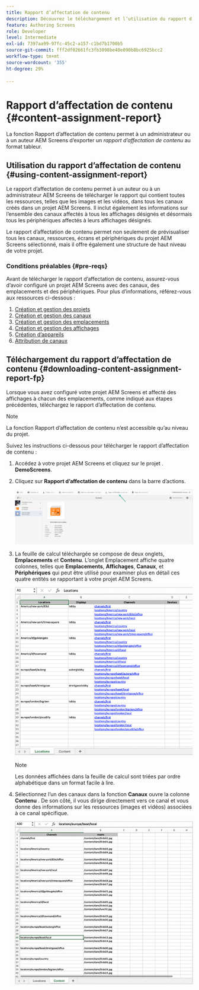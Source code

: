 ```yaml
---
title: Rapport d’affectation de contenu
description: Découvrez le téléchargement et l’utilisation du rapport d’affectation de contenu relatif à AEM Screens.
feature: Authoring Screens
role: Developer
level: Intermediate
exl-id: 7397aa99-97fc-45c2-a157-c1bd7b1700b5
source-git-commit: fff2df02661fc3fb3098be40e090b8bc6925bcc2
workflow-type: tm+mt
source-wordcount: '355'
ht-degree: 29%

---
```


# Rapport d’affectation de contenu {#content-assignment-report}

La fonction Rapport d’affectation de contenu permet à un administrateur ou à un auteur AEM Screens d’exporter un *rapport d’affectation de contenu* au format tableur.

## Utilisation du rapport d’affectation de contenu {#using-content-assignment-report}

Le rapport d’affectation de contenu permet à un auteur ou à un administrateur AEM Screens de télécharger le rapport qui contient toutes les ressources, telles que les images et les vidéos, dans tous les canaux créés dans un projet AEM Screens. Il inclut également les informations sur l’ensemble des canaux affectés à tous les affichages désignés et désormais tous les périphériques affectés à leurs affichages désignés.

Le rapport d’affectation de contenu permet non seulement de prévisualiser tous les canaux, ressources, écrans et périphériques du projet AEM Screens sélectionné, mais il offre également une structure de haut niveau de votre projet.


### Conditions préalables {#pre-reqs}

Avant de télécharger le rapport d’affectation de contenu, assurez-vous d’avoir configuré un projet AEM Screens avec des canaux, des emplacements et des périphériques.
Pour plus d’informations, référez-vous aux ressources ci-dessous :

1. [Création et gestion des projets](/help/user-guide/creating-a-screens-project.md)
1. [Création et gestion des canaux](/help/user-guide/managing-channels.md)
1. [Création et gestion des emplacements](/help/user-guide/managing-locations.md)
1. [Création et gestion des affichages](/help/user-guide/managing-displays.md)
1. [Création d’appareils](/help/user-guide/managing-devices.md)
1. [Attribution de canaux](/help/user-guide/channel-assignment-latest-fp.md)


## Téléchargement du rapport d’affectation de contenu {#downloading-content-assignment-report-fp}

Lorsque vous avez configuré votre projet AEM Screens et affecté des affichages à chacun des emplacements, comme indiqué aux étapes précédentes, téléchargez le rapport d’affectation de contenu.

>[!NOTE]
>La fonction Rapport d’affectation de contenu n’est accessible qu’au niveau du projet.

Suivez les instructions ci-dessous pour télécharger le rapport d’affectation de contenu :

1. Accédez à votre projet AEM Screens et cliquez sur le projet . **DemoScreens**.

1. Cliquez sur **Rapport d’affectation de contenu** dans la barre d’actions.

   ![image](/help/user-guide/assets/content-assignment-report/can-download.png)

1. La feuille de calcul téléchargée se compose de deux onglets, **Emplacements** et **Contenu**. L’onglet Emplacement affiche quatre colonnes, telles que **Emplacements**, **Affichages**, **Canaux**, et **Périphériques** qui peut être utilisé pour examiner plus en détail ces quatre entités se rapportant à votre projet AEM Screens.

   ![image](/help/user-guide/assets/content-assignment-report/report-sheet1.png)

   >[!NOTE]
   >Les données affichées dans la feuille de calcul sont triées par ordre alphabétique dans un format facile à lire.

1. Sélectionnez l’un des canaux dans la fonction **Canaux** ouvre la colonne **Contenu** . De son côté, il vous dirige directement vers ce canal et vous donne des informations sur les ressources (images et vidéos) associées à ce canal spécifique.

   ![image](/help/user-guide/assets/content-assignment-report/report-sheet2.png)
